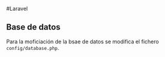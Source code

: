 #Laravel
## Base de datos
Para la moficiación de la bsae de datos se modifica el fichero `config/database.php`.
